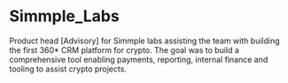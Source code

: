 # Simmple_Labs
 Product head [Advisory] for Simmple labs assisting the team with building the first 360* CRM platform for crypto. The goal was to build a comprehensive tool enabling payments, reporting, internal finance and tooling to assist crypto projects. 
